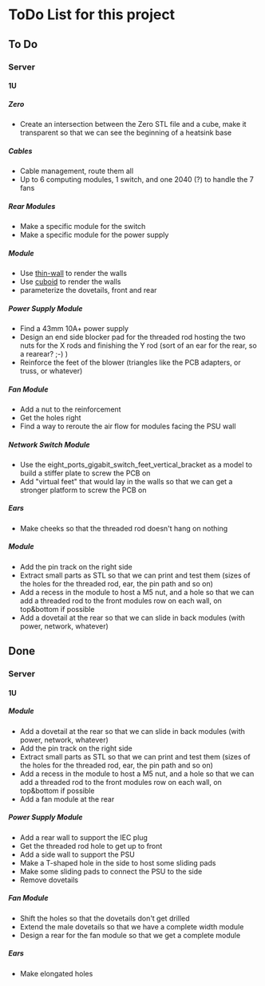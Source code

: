 # ToDo List for this project

## To Do

### Server

#### 1U

##### Zero

- Create an intersection between the Zero STL file and a cube, make it transparent so that we can see the beginning of a heatsink base

##### Cables

- Cable management, route them all 	
- Up to 6 computing modules, 1 switch, and one 2040 (?) to handle the 7 fans

##### Rear Modules

- Make a specific module for the switch
- Make a specific module for the power supply

##### Module

- Use [thin-wall](https://github.com/revarbat/BOSL2/wiki/walls.scad#module-thinning_wall) to render the walls
- Use [cuboid](https://github.com/revarbat/BOSL2/wiki/shapes3d.scad) to render the walls
- parameterize the dovetails, front and rear

##### Power Supply Module

- Find a 43mm 10A+ power supply
- Design an end side blocker pad for the threaded rod hosting the two nuts for the X rods and finishing the Y rod (sort of an ear for the rear, so a rearear? ;-) )
- Reinforce the feet of the blower (triangles like the PCB adapters, or truss, or whatever)

##### Fan Module

- Add a nut to the reinforcement
- Get the holes right
- Find a way to reroute the air flow for modules facing the PSU wall

##### Network Switch Module

- Use the eight_ports_gigabit_switch_feet_vertical_bracket as a model to build a stiffer plate to screw the PCB on
- Add "virtual feet" that would lay in the walls so that we can get a stronger platform to screw the PCB on

##### Ears

- Make cheeks so that the threaded rod doesn't hang on nothing

##### Module

- Add the pin track on the right side
- Extract small parts as STL so that we can print and test them (sizes of the holes for the threaded rod, ear, the pin path and so on)
- Add a recess in the module to host a M5 nut, and a hole so that we can add a threaded rod to the front modules row on each wall, on top&bottom if possible
- Add a dovetail at the rear so that we can slide in back modules (with power, network, whatever)

## Done

### Server

#### 1U

##### Module

- Add a dovetail at the rear so that we can slide in back modules (with power, network, whatever)
- Add the pin track on the right side
- Extract small parts as STL so that we can print and test them (sizes of the holes for the threaded rod, ear, the pin path and so on)
- Add a recess in the module to host a M5 nut, and a hole so that we can add a threaded rod to the front modules row on each wall, on top&bottom if possible
- Add a fan module at the rear

##### Power Supply Module

- Add a rear wall to support the IEC plug
- Get the threaded rod hole to get up to front
- Add a side wall to support the PSU
- Make a T-shaped hole in the side to host some sliding pads
- Make some sliding pads to connect the PSU to the side
- Remove dovetails

##### Fan Module

- Shift the holes so that the dovetails don't get drilled
- Extend the male dovetails so that we have a complete width module
- Design a rear for the fan module so that we get a complete module

##### Ears

- Make elongated holes